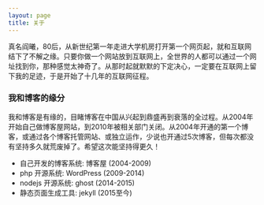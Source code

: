 ```yaml
---
layout: page
title: 关于
---
```


真名阎曦，80后，从新世纪第一年走进大学机房打开第一个网页起，就和互联网结下了不解之缘。只要你做一个网站放到互联网上，全世界的人都可以通过一个网址找到你，那种感觉太神奇了。从那时起就默默的下定决心，一定要在互联网上留下我的足迹，于是开始了十几年的互联网征程。

### 我和博客的缘分

我和博客是有缘的，目睹博客在中国从兴起到鼎盛再到衰落的全过程。从2004年开始自己做博客屋网站，到2010年被相关部门关闭。从2004年开通的第一个博客，或通过各个博客托管网站、或独立运作，少说也开通过5次博客，但每次都没有坚持多久就荒废掉了。希望这次能坚持得更久！

* 自己开发的博客系统: 博客屋 (2004-2009)
* php 开源系统: WordPress (2009-2014)
* nodejs 开源系统: ghost (2014-2015)
* 静态页面生成工具: jekyll (2015至今)
